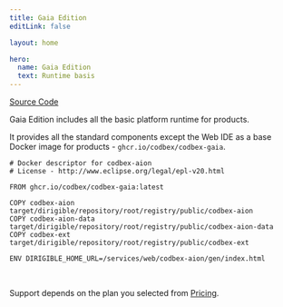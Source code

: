 ```yaml
---
title: Gaia Edition
editLink: false

layout: home

hero:
  name: Gaia Edition
  text: Runtime basis
---
```


<div class="product-tag"><a href="https://github.com/codbex/codbex-gaia" target="_blank" class="product-link">Source Code</a></div>

Gaia Edition includes all the basic platform runtime for products.

It provides all the standard components except the Web IDE as a base Docker image for products - `ghcr.io/codbex/codbex-gaia`.

```shell
# Docker descriptor for codbex-aion
# License - http://www.eclipse.org/legal/epl-v20.html

FROM ghcr.io/codbex/codbex-gaia:latest

COPY codbex-aion target/dirigible/repository/root/registry/public/codbex-aion
COPY codbex-aion-data target/dirigible/repository/root/registry/public/codbex-aion-data
COPY codbex-ext target/dirigible/repository/root/registry/public/codbex-ext

ENV DIRIGIBLE_HOME_URL=/services/web/codbex-aion/gen/index.html
```

<br>

Support depends on the plan you selected from <a href="https://www.codbex.com/pricing/">Pricing</a>.

